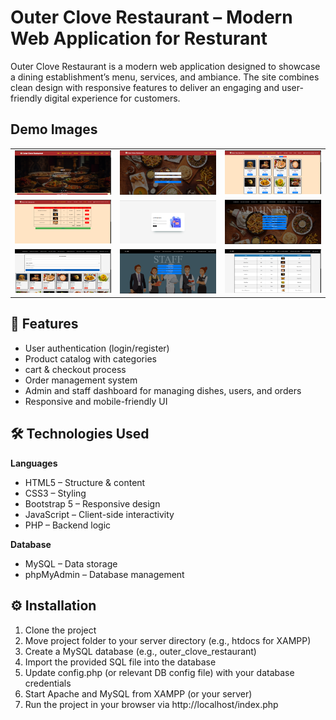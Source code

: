 # Outer Clove Restaurant – Modern Web Application for Resturant

Outer Clove Restaurant is a modern web application designed to showcase a dining establishment’s menu, services, and ambiance. The site combines clean design with responsive features to deliver an engaging and user-friendly digital experience for customers. 

## Demo Images
<div align="center">
  <table>
    <tr>
      <td><img src="/Images/1.png" width="300" alt="Home Page"></td>
      <td><img src="/Images/2.png" width="300" alt="Products Page"></td>
      <td><img src="/Images/3.png" width="300" alt="Cart Page"></td>
    </tr>
    <tr>
       <td><img src="/Images/4.png" width="300" alt="Login Page"></td>
       <td><img src="/Images/5.png" width="300" alt="Register Page"></td>
       <td><img src="/Images/6.png" width="300" alt="Checkout Page"></td>
    </tr>
    <tr>
       <td><img src="/Images/7.png" width="300" alt="Admin Dashboard"></td>
       <td><img src="/Images/8.png" width="300" alt="Manage Products"></td>
       <td><img src="/Images/9.png" width="300" alt="Orders Page"></td>
    </tr>
  </table>
</div>

## 🚀 Features
- User authentication (login/register)  
- Product catalog with categories  
- cart & checkout process  
- Order management system  
- Admin and staff dashboard for managing dishes, users, and orders  
- Responsive and mobile-friendly UI  

## 🛠️ Technologies Used

**Languages**
- HTML5 – Structure & content  
- CSS3 – Styling  
- Bootstrap 5 – Responsive design  
- JavaScript – Client-side interactivity  
- PHP – Backend logic  

**Database**
- MySQL – Data storage 
- phpMyAdmin – Database management  

## ⚙️ Installation
1. Clone the project
2. Move project folder to your server directory (e.g., htdocs for XAMPP)
3. Create a MySQL database (e.g., outer_clove_restaurant)
4. Import the provided SQL file into the database
5. Update config.php (or relevant DB config file) with your database credentials
6. Start Apache and MySQL from XAMPP (or your server)
7. Run the project in your browser via http://localhost/index.php

